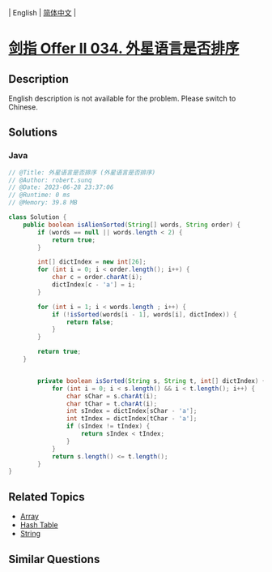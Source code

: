 
| English | [简体中文](README.md) |

# [剑指 Offer II 034. 外星语言是否排序](https://leetcode.cn//problems/lwyVBB/)

## Description

<p>English description is not available for the problem. Please switch to Chinese.</p>


## Solutions


### Java

```Java
// @Title: 外星语言是否排序 (外星语言是否排序)
// @Author: robert.sunq
// @Date: 2023-06-28 23:37:06
// @Runtime: 0 ms
// @Memory: 39.8 MB

class Solution {
    public boolean isAlienSorted(String[] words, String order) {
        if (words == null || words.length < 2) {
            return true;
        }

        int[] dictIndex = new int[26];
        for (int i = 0; i < order.length(); i++) {
            char c = order.charAt(i);
            dictIndex[c - 'a'] = i;
        }

        for (int i = 1; i < words.length ; i++) {
            if (!isSorted(words[i - 1], words[i], dictIndex)) {
                return false;
            }
        }

        return true;
    }


        private boolean isSorted(String s, String t, int[] dictIndex) {
            for (int i = 0; i < s.length() && i < t.length(); i++) {
                char sChar = s.charAt(i);
                char tChar = t.charAt(i);
                int sIndex = dictIndex[sChar - 'a'];
                int tIndex = dictIndex[tChar - 'a'];
                if (sIndex != tIndex) {
                    return sIndex < tIndex;
                }
            }
            return s.length() <= t.length();
        }
}
```



## Related Topics

- [Array](https://leetcode.cn//tag/array)
- [Hash Table](https://leetcode.cn//tag/hash-table)
- [String](https://leetcode.cn//tag/string)

## Similar Questions


